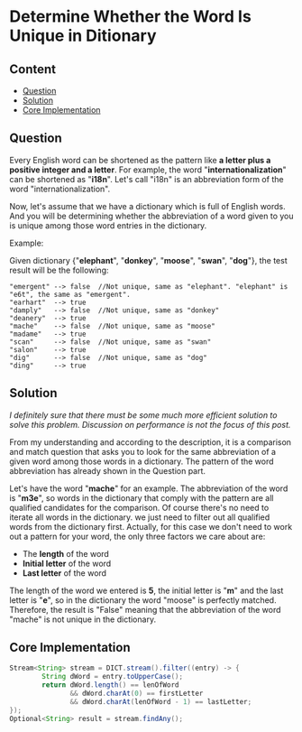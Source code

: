 # Determine Whether the Word Is Unique in Ditionary

## Content

- [Question](#question)
- [Solution](#solution)
- [Core Implementation](#core-implementation)

## Question

Every English word can be shortened as the pattern like **a letter plus a positive integer and a letter**. For example, the word "**internationalization**" can be shortened as "**i18n**". Let's call "i18n" is an abbreviation form of the word "internationalization". 

Now, let's assume that we have a dictionary which is full of English words. And you will be determining whether the abbreviation of a word given to you is unique among those word entries in the dictionary.

Example:

Given dictionary {"**elephant**", "**donkey**", "**moose**", "**swan**",  "**dog**"}, the test result will be the following:

```plain
"emergent" --> false  //Not unique, same as "elephant". "elephant" is "e6t", the same as "emergent".
"earhart"  --> true
"damply"   --> false  //Not unique, same as "donkey"
"deanery"  --> true
"mache"    --> false  //Not unique, same as "moose"
"madame"   --> true
"scan"     --> false  //Not unique, same as "swan"
"salon"    --> true
"dig"      --> false  //Not unique, same as "dog"
"ding"     --> true
```

## Solution

*I definitely sure that there must be some much more efficient solution to solve this problem. Discussion on performance is not the focus of this post.*

From my understanding and according to the description, it is a comparison and match question that asks you to look for the same abbreviation of a given word among those words in a dictionary. The pattern of the word abbreviation has already shown in the Question part.

Let's have the word "**mache**" for an example. The abbreviation of the word is "**m3e**", so words in the dictionary that comply with the pattern are all qualified candidates for the comparison. Of course there's no need to iterate all words in the dictionary. we just need to filter out all qualified words from the dictionary first. Actually, for this case we don't need to work out a pattern for your word, the only three factors we care about are:

- The **length** of the word
- **Initial letter** of the word
- **Last letter** of the word

The length of the word we entered is **5**, the initial letter is "**m**" and the last letter is "**e**", so in the dictionary the word "moose" is perfectly matched. Therefore, the result is "False" meaning that the abbreviation of the word "mache" is not unique in the dictionary.

## Core Implementation

```java
Stream<String> stream = DICT.stream().filter((entry) -> {
        String dWord = entry.toUpperCase();
        return dWord.length() == lenOfWord 
               && dWord.charAt(0) == firstLetter 
               && dWord.charAt(lenOfWord - 1) == lastLetter;
});
Optional<String> result = stream.findAny();
```

